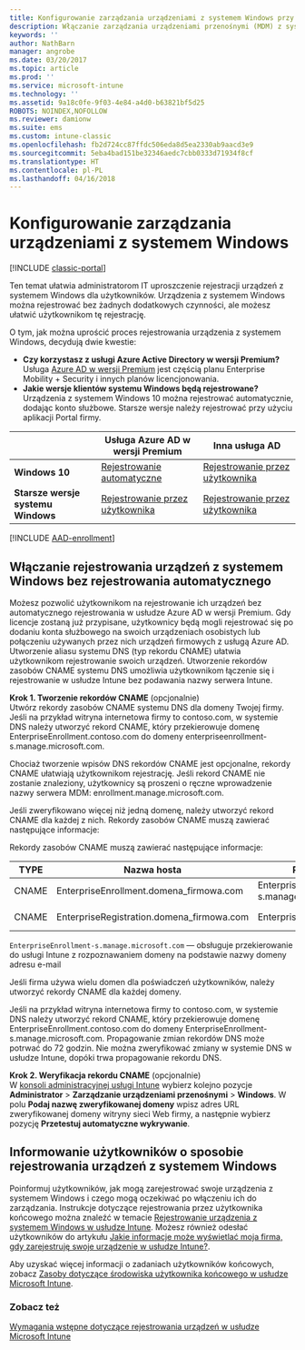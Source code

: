 ```yaml
---
title: Konfigurowanie zarządzania urządzeniami z systemem Windows przy użyciu usługi Microsoft Intune
description: Włączanie zarządzania urządzeniami przenośnymi (MDM) z systemem Windows w usłudze Microsoft Intune.
keywords: ''
author: NathBarn
manager: angrobe
ms.date: 03/20/2017
ms.topic: article
ms.prod: ''
ms.service: microsoft-intune
ms.technology: ''
ms.assetid: 9a18c0fe-9f03-4e84-a4d0-b63821bf5d25
ROBOTS: NOINDEX,NOFOLLOW
ms.reviewer: damionw
ms.suite: ems
ms.custom: intune-classic
ms.openlocfilehash: fb2d724cc87ffdc506eda8d5ea2330ab9aacd3e9
ms.sourcegitcommit: 5eba4bad151be32346aedc7cbb0333d71934f8cf
ms.translationtype: HT
ms.contentlocale: pl-PL
ms.lasthandoff: 04/16/2018
---
```

# <a name="set-up-windows-device-management"></a>Konfigurowanie zarządzania urządzeniami z systemem Windows

[!INCLUDE [classic-portal](../includes/classic-portal.md)]

Ten temat ułatwia administratorom IT uproszczenie rejestracji urządzeń z systemem Windows dla użytkowników.  Urządzenia z systemem Windows można rejestrować bez żadnych dodatkowych czynności, ale możesz ułatwić użytkownikom tę rejestrację.

O tym, jak można uprościć proces rejestrowania urządzenia z systemem Windows, decydują dwie kwestie:
- **Czy korzystasz z usługi Azure Active Directory w wersji Premium?** <br>Usługa [Azure AD w wersji Premium](https://docs.microsoft.com/azure/active-directory/active-directory-get-started-premium) jest częścią planu Enterprise Mobility + Security i innych planów licencjonowania.
- **Jakie wersje klientów systemu Windows będą rejestrowane?** <br>Urządzenia z systemem Windows 10 można rejestrować automatycznie, dodając konto służbowe. Starsze wersje należy rejestrować przy użyciu aplikacji Portal firmy.

||**Usługa Azure AD w wersji Premium**|**Inna usługa AD**|
|----------|---------------|---------------|  
|**Windows 10**|[Rejestrowanie automatyczne](#enable-windows-10-automatic-enrollment) |[Rejestrowanie przez użytkownika](#enable-windows-enrollment-without-automatic-enrollment)|
|**Starsze wersje systemu Windows**|[Rejestrowanie przez użytkownika](#enable-windows-enrollment-without-automatic-enrollment)|[Rejestrowanie przez użytkownika](#enable-windows-enrollment-without-automatic-enrollment)|

[!INCLUDE [AAD-enrollment](../includes/win10-automatic-enrollment-aad.md)]

## <a name="enable-windows-enrollment-without-automatic-enrollment"></a>Włączanie rejestrowania urządzeń z systemem Windows bez rejestrowania automatycznego
Możesz pozwolić użytkownikom na rejestrowanie ich urządzeń bez automatycznego rejestrowania w usłudze Azure AD w wersji Premium. Gdy licencje zostaną już przypisane, użytkownicy będą mogli rejestrować się po dodaniu konta służbowego na swoich urządzeniach osobistych lub połączeniu używanych przez nich urządzeń firmowych z usługą Azure AD. Utworzenie aliasu systemu DNS (typ rekordu CNAME) ułatwia użytkownikom rejestrowanie swoich urządzeń. Utworzenie rekordów zasobów CNAME systemu DNS umożliwia użytkownikom łączenie się i rejestrowanie w usłudze Intune bez podawania nazwy serwera Intune.

**Krok 1. Tworzenie rekordów CNAME** (opcjonalnie)<br>
Utwórz rekordy zasobów CNAME systemu DNS dla domeny Twojej firmy. Jeśli na przykład witryna internetowa firmy to contoso.com, w systemie DNS należy utworzyć rekord CNAME, który przekierowuje domenę EnterpriseEnrollment.contoso.com do domeny enterpriseenrollment-s.manage.microsoft.com.

Chociaż tworzenie wpisów DNS rekordów CNAME jest opcjonalne, rekordy CNAME ułatwiają użytkownikom rejestrację. Jeśli rekord CNAME nie zostanie znaleziony, użytkownicy są proszeni o ręczne wprowadzenie nazwy serwera MDM: enrollment.manage.microsoft.com.

Jeśli zweryfikowano więcej niż jedną domenę, należy utworzyć rekord CNAME dla każdej z nich. Rekordy zasobów CNAME muszą zawierać następujące informacje:

Rekordy zasobów CNAME muszą zawierać następujące informacje:

|TYPE|Nazwa hosta|Przekierowanie na|TTL|
|--------|-------------|-------------|-------|
|CNAME|EnterpriseEnrollment.domena_firmowa.com|EnterpriseEnrollment-s.manage.microsoft.com |1 godzina|
|CNAME|EnterpriseRegistration.domena_firmowa.com|EnterpriseRegistration.windows.net|1 godzina|

`EnterpriseEnrollment-s.manage.microsoft.com` — obsługuje przekierowanie do usługi Intune z rozpoznawaniem domeny na podstawie nazwy domeny adresu e-mail

Jeśli firma używa wielu domen dla poświadczeń użytkowników, należy utworzyć rekordy CNAME dla każdej domeny.

Jeśli na przykład witryna internetowa firmy to contoso.com, w systemie DNS należy utworzyć rekord CNAME, który przekierowuje domenę EnterpriseEnrollment.contoso.com do domeny EnterpriseEnrollment-s.manage.microsoft.com. Propagowanie zmian rekordów DNS może potrwać do 72 godzin. Nie można zweryfikować zmiany w systemie DNS w usłudze Intune, dopóki trwa propagowanie rekordu DNS.

**Krok 2. Weryfikacja rekordu CNAME** (opcjonalnie)<br>
W [konsoli administracyjnej usługi Intune](https://manage.microsoft.com) wybierz kolejno pozycje **Administrator** &gt; **Zarządzanie urządzeniami przenośnymi** &gt; **Windows**. W polu **Podaj nazwę zweryfikowanej domeny** wpisz adres URL zweryfikowanej domeny witryny sieci Web firmy, a następnie wybierz pozycję **Przetestuj automatyczne wykrywanie**.

## <a name="tell-users-how-to-enroll-windows-devices"></a>Informowanie użytkowników o sposobie rejestrowania urządzeń z systemem Windows
Poinformuj użytkowników, jak mogą zarejestrować swoje urządzenia z systemem Windows i czego mogą oczekiwać po włączeniu ich do zarządzania.
Instrukcje dotyczące rejestrowania przez użytkownika końcowego można znaleźć w temacie [Rejestrowanie urządzenia z systemem Windows w usłudze Intune](https://docs.microsoft.com/intune-user-help/enroll-your-device-in-intune-windows). Możesz również odesłać użytkowników do artykułu [Jakie informacje może wyświetlać moja firma, gdy zarejestruję swoje urządzenie w usłudze Intune?](https://docs.microsoft.com/intune-user-help/what-can-your-it-administrator-see-when-you-enroll-your-device-in-intune-windows).

Aby uzyskać więcej informacji o zadaniach użytkowników końcowych, zobacz [Zasoby dotyczące środowiska użytkownika końcowego w usłudze Microsoft Intune](/intune/end-user-educate).

### <a name="see-also"></a>Zobacz też
[Wymagania wstępne dotyczące rejestrowania urządzeń w usłudze Microsoft Intune](prerequisites-for-enrollment.md)
